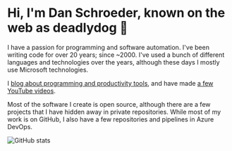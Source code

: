 # Hi, I'm Dan Schroeder, known on the web as deadlydog 👋

I have a passion for programming and software automation.
I've been writing code for over 20 years; since ~2000.
I've used a bunch of different languages and technologies over the years, although these days I mostly use Microsoft technologies.

I [blog about programming and productivity tools](https://blog.danskingdom.com), and have made [a few YouTube videos](https://www.youtube.com/channel/UCcESXeG56v-AZb63CGz1r7Q).

Most of the software I create is open source, although there are a few projects that I have hidden away in private repositories.
While most of my work is on GitHub, I also have a few repositories and pipelines in Azure DevOps.

![GitHub stats](https://github-readme-stats.vercel.app/api?username=deadlydog&show_icons=true&theme=tokyonight)
